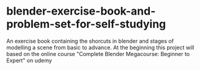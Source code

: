 # blender-exercise-book-and-problem-set-for-self-studying
An exercise book containing the shorcuts in blender and stages of modelling a scene from basic to advance. At the beginning this project will based on the online course "Complete Blender Megacourse: Beginner to Expert" on udemy
